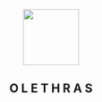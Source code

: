 <div id="header" align="center">
  <img src="https://files.catbox.moe/2wyoou.png" width="100"/>
</div>
<div align="center">
  <h2>O L E T H R A S</h2>
</div>
